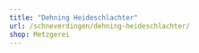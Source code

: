 ```yaml
---
title: "Dehning Heideschlachter"
url: /schneverdingen/dehning-heideschlachter/
shop: Metzgerei
---
```

